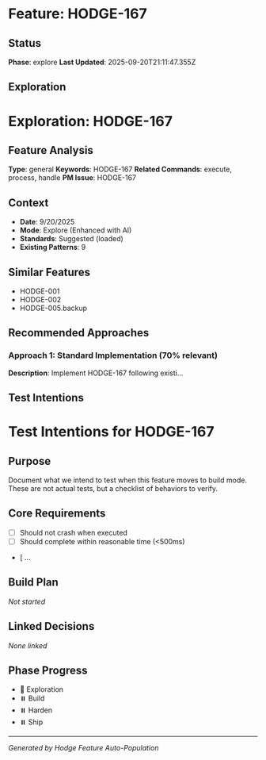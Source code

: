 # Feature: HODGE-167

## Status
**Phase**: explore
**Last Updated**: 2025-09-20T21:11:47.355Z

## Exploration
# Exploration: HODGE-167

## Feature Analysis
**Type**: general
**Keywords**: HODGE-167
**Related Commands**: execute, process, handle
**PM Issue**: HODGE-167

## Context
- **Date**: 9/20/2025
- **Mode**: Explore (Enhanced with AI)
- **Standards**: Suggested (loaded)
- **Existing Patterns**: 9


## Similar Features
- HODGE-001
- HODGE-002
- HODGE-005.backup




## Recommended Approaches


### Approach 1: Standard Implementation (70% relevant)
**Description**: Implement HODGE-167 following existi...

## Test Intentions
# Test Intentions for HODGE-167

## Purpose
Document what we intend to test when this feature moves to build mode.
These are not actual tests, but a checklist of behaviors to verify.

## Core Requirements
- [ ] Should not crash when executed
- [ ] Should complete within reasonable time (<500ms)
- [ ...

## Build Plan
_Not started_

## Linked Decisions
_None linked_




## Phase Progress
- 🔄 Exploration
- ⏸️ Build
- ⏸️ Harden
- ⏸️ Ship

---
_Generated by Hodge Feature Auto-Population_
